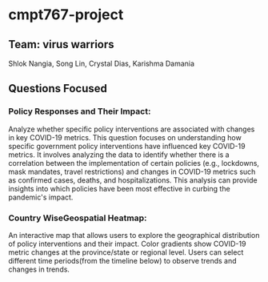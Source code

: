 # cmpt767-project

## Team: virus warriors
 Shlok Nangia, Song Lin, Crystal Dias, Karishma Damania

## Questions Focused

### Policy Responses and Their Impact:

Analyze whether specific policy interventions are associated with changes in key COVID-19 metrics.
This question focuses on understanding how specific government policy interventions have influenced key COVID-19 metrics. It involves analyzing the data to identify whether there is a correlation between the implementation of certain policies (e.g., lockdowns, mask mandates, travel restrictions) and changes in COVID-19 metrics such as confirmed cases, deaths, and hospitalizations. This analysis can provide insights into which policies have been most effective in curbing the pandemic's impact.


### Country WiseGeospatial Heatmap:
An interactive map that allows users to explore the geographical distribution of policy interventions and their impact. Color gradients show COVID-19 metric changes at the province/state or regional level. Users can select different time periods(from the timeline below) to observe trends and changes in trends.
